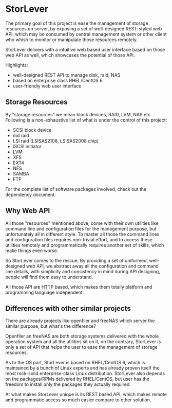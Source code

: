 StorLever
===========

The primary goal of this project is ease the management of storage resources on server, 
by exposing a set of well-designed REST-styled web API, which may be consumed by central 
management system or other client who whish to monitor or manipulate those resources 
remotely.

StorLever delivers with a intuitive web based user interface based on those web API as well, 
which showcases the potential of those API.

Highlights:

* well-designed REST API to manage disk, raid, NAS 
* based on enterprise class RHEL/CentOS 6
* user-friendly web user interface

Storage Resources
-----------------

By "storage resources" we mean block devices, RAID, LVM, NAS etc.
Following is a non-exhaustive list of what is under the control of this project:

* SCSI block device
* md raid
* LSI raid (LSISAS2108, LSISAS2008 chip)
* iSCSI initiator
* LVM
* XFS
* EXT4
* NFS
* SAMBA
* FTP

For the complete list of software packages involved, check out the dependency document.


Why Web API
-----------

All those "resources" mentioned above, come with their own utilities like command line
and configuration files for the management purpose, but unfortunately all in different style.
To master all those the command lines and configuration files requires non-trivial effort, 
and to access these utilities remotely and programmatically requires another set of skills,
which make things even worse.

So StorLever comes to the rescue. By providing a set of uniformed, well-designed web API, 
we abstract away all the configuration and command line details, with simplicity and consistency
in mind during API designing, people will find them easy to understand. 

All those API are HTTP based, which makes them totally platform and programming language independent.

Differences with other similar projects
---------------------------------------

There are already projects like openfiler and freeNAS which server the similar purpose, but what's
the difference?

Openfiler an freeNAS are both storage systems delivered with the whole operation system
and all the utilities sit on it, on the contrary, StorLever is only a set of API that helps the user
to ease the management of storage resources.

As to the OS part, StorLever is based on RHEL/CentOS 6, which is maintained by a bunch of Linux experts
and has already proven itself the most rock-solid enterprise-class Linux distribution. StorLever also depends
on the packages/RPMs delivered by RHEL/CentOS, but user has the freedom to install only the packages they
actually required.

At what makes StorLever unique is its REST based API, which makes remote and programmatic access so much easier
compare to other solution.



